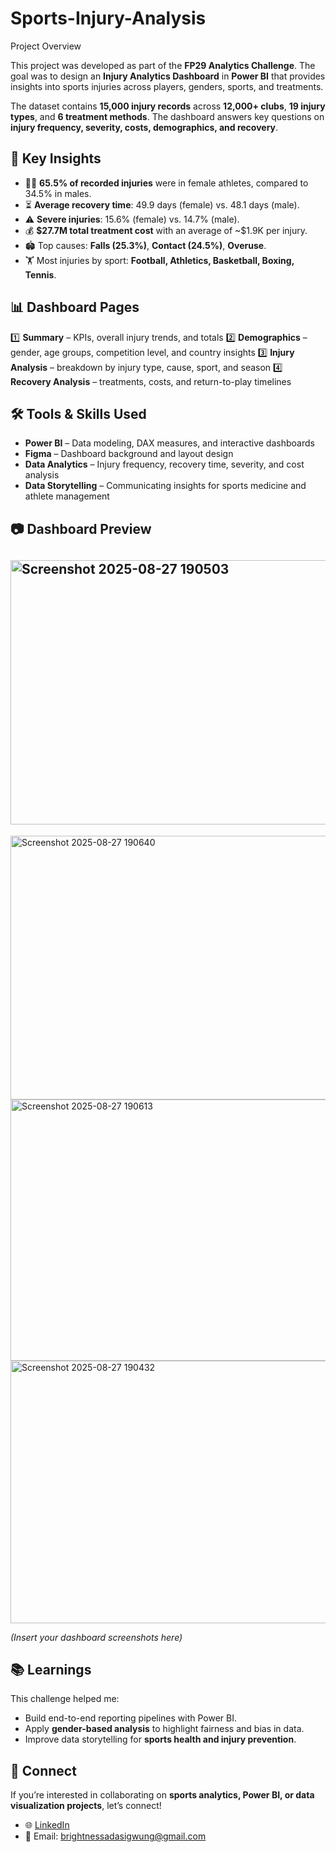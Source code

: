 # Sports-Injury-Analysis
 Project Overview

This project was developed as part of the **FP29 Analytics Challenge**. The goal was to design an **Injury Analytics Dashboard** in **Power BI** that provides insights into sports injuries across players, genders, sports, and treatments.

The dataset contains **15,000 injury records** across **12,000+ clubs**, **19 injury types**, and **6 treatment methods**. The dashboard answers key questions on **injury frequency, severity, costs, demographics, and recovery**.

## 🔑 Key Insights

* 👩‍🦰 **65.5% of recorded injuries** were in female athletes, compared to 34.5% in males.
* ⏳ **Average recovery time**: 49.9 days (female) vs. 48.1 days (male).
* ⚠️ **Severe injuries**: 15.6% (female) vs. 14.7% (male).
* 💰 **\$27.7M total treatment cost** with an average of \~\$1.9K per injury.
* 🏟️ Top causes: **Falls (25.3%)**, **Contact (24.5%)**, **Overuse**.
* 🏋️ Most injuries by sport: **Football, Athletics, Basketball, Boxing, Tennis**.

## 📊 Dashboard Pages

1️⃣ **Summary** – KPIs, overall injury trends, and totals
2️⃣ **Demographics** – gender, age groups, competition level, and country insights
3️⃣ **Injury Analysis** – breakdown by injury type, cause, sport, and season
4️⃣ **Recovery Analysis** – treatments, costs, and return-to-play timelines

## 🛠️ Tools & Skills Used

* **Power BI** – Data modeling, DAX measures, and interactive dashboards
* **Figma** – Dashboard background and layout design
* **Data Analytics** – Injury frequency, recovery time, severity, and cost analysis
* **Data Storytelling** – Communicating insights for sports medicine and athlete management

## 📷 Dashboard Preview

## <img width="749" height="423" alt="Screenshot 2025-08-27 190503" src="https://github.com/user-attachments/assets/548e5027-1792-4b63-be80-648ec102d977" />
<img width="746" height="422" alt="Screenshot 2025-08-27 190640" src="https://github.com/user-attachments/assets/3902dc36-fa02-46c1-8899-b32c828210d4" />
<img width="743" height="418" alt="Screenshot 2025-08-27 190613" src="https://github.com/user-attachments/assets/0e297a5a-4e34-4c65-bbcf-79e019f357a8" />
<img width="745" height="420" alt="Screenshot 2025-08-27 190432" src="https://github.com/user-attachments/assets/ced107e3-242f-4cff-b9b2-9449b063e3f4" />

*(Insert your dashboard screenshots here)*



## 📚 Learnings

This challenge helped me:

* Build end-to-end reporting pipelines with Power BI.
* Apply **gender-based analysis** to highlight fairness and bias in data.
* Improve data storytelling for **sports health and injury prevention**.

## 🔗 Connect

If you’re interested in collaborating on **sports analytics, Power BI, or data visualization projects**, let’s connect!

* 🌐 [LinkedIn](https://www.linkedin.com/in/brightness)
* 📧 Email: brightnessadasigwung@gmail.com 
